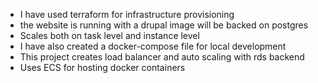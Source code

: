- I have used terraform for infrastructure provisioning
- the website is running with a drupal image will be backed on postgres 
- Scales both on task level and instance level
- I have also created a docker-compose file for local development
- This project creates load balancer and auto scaling with rds backend 
- Uses ECS for hosting docker containers
